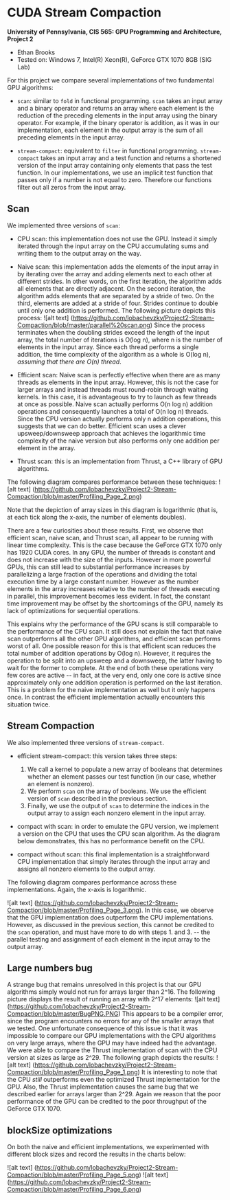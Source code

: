 CUDA Stream Compaction
======================

**University of Pennsylvania, CIS 565: GPU Programming and Architecture, Project 2**

* Ethan Brooks
* Tested on: Windows 7, Intel(R) Xeon(R), GeForce GTX 1070 8GB (SIG Lab)

For this project we compare several implementations of two fundamental GPU algorithms:

- `scan`: similar to `fold` in functional programming. `scan` takes an input array and a binary operator and returns an array where each element is the reduction of the preceding elements in the input array using the binary operator. For example, if the binary operator is addition, as it was in our implementation, each element in the output array is the sum of all preceding elements in the input array.

- `stream-compact`: equivalent to `filter` in functional programming. `stream-compact` takes an input array and a test function and returns a shortened version of the input array containing only elements that pass the test function. In our implementations, we use an implicit test function that passes only if a number is not equal to zero. Therefore our functions filter out all zeros from the input array.

## Scan
We implemented three versions of `scan`:

- CPU scan: this implementation does not use the GPU. Instead it simply iterated through the input array on the CPU accumulating sums and writing them to the output array on the way.

- Naive scan: this implementation adds the elements of the input array in by iterating over the array and adding elements next to each other at different strides. In other words, on the first iteration, the algorithm adds all elements that are directly adjacent. On the second iteration, the algorithm adds elements that are separated by a stride of two. On the third, elements are added at a stride of four. Strides continue to double until only one addition is performed. The following picture depicts this process:
![alt text] (https://github.com/lobachevzky/Project2-Stream-Compaction/blob/master/parallel%20scan.png)
Since the process terminates when the doubling strides exceed the length of the input array, the total number of iterations is O(log n), where n is the number of elements in the input array. Since each thread performs a single addition, the time complexity of the algorithm as a whole is O(log n), _assuming that there are O(n) thread_.

- Efficient scan: Naive scan is perfectly effective when there are as many threads as elements in the input array. However, this is not the case for larger arrays and instead threads must round-robin through waiting kernels. In this case, it is advantageous to try to launch as few threads at once as possible. Naive scan actually performs O(n log n) addition operations and consequently launches a total of O(n log n) threads. Since the CPU version actually performs only n addition operations, this suggests that we can do better. Efficient scan uses a clever upsweep/downsweep approach that achieves the logarithmic time complexity of the naive version but also performs only one addition per element in the array.

- Thrust scan: this is an implementation from Thrust, a C++ library of GPU algorithms.

The following diagram compares performance between these techniques:
![alt text] (https://github.com/lobachevzky/Project2-Stream-Compaction/blob/master/Profiling_Page_2.png)

Note that the depiction of array sizes in this diagram is logarithmic (that is, at each tick along the x-axis, the number of elements doubles).

There are a few curiosities about these results. First, we observe that efficient scan, naive scan, and Thrust scan, all appear to be running with linear time complexity. This is the case because the GeForce GTX 1070 only has 1920 CUDA cores. In any GPU, the number of threads is constant and does not increase with the size of the inputs. However in more powerful GPUs, this can still lead to substantial performance increases by parallelizing a large fraction of the operations and dividing the total execution time by a large constant number. However as the number elements in the array increases relative to the number of threads executing in parallel, this improvement becomes less evident. In fact, the constant time improvement may be offset by the shortcomings of the GPU, namely its lack of optimizations for sequential operations.

This explains why the performance of the GPU scans is still comparable to the performance of the CPU scan. It still does not explain the fact that naive scan outperforms all the other GPU algorithms, and efficient scan performs worst of all. One possible reason for this is that efficient scan reduces the total number of addition operations by O(log n). However, it requires the operation to be split into an upsweep and a downsweep, the latter having to wait for the former to complete. At the end of both these operations very few cores are active -- in fact, at the very end, only one core is active since approximately only one addition operation is performed on the last iteration. This is a problem for the naive implementation as well but it only happens once. In contrast the efficient implementation actually encounters this situation twice.

## Stream Compaction
We also implemented three versions of `stream-compact`.

- efficient stream-compact: this version takes three steps:

  1. We call a kernel to populate a new array of booleans that determines whether an element passes our test function (in our case, whether an element is nonzero).
  2. We perform `scan` on the array of booleans. We use the efficient version of `scan` described in the previous section.
  3. Finally, we use the output of `scan` to determine the indices in the output array to assign each nonzero element in the input array.

- compact with scan: in order to emulate the GPU version, we implement a version on the CPU that uses the CPU scan algorithm. As the diagram below demonstrates, this has no performance benefit on the CPU.
- compact without scan: this final implementation is a straightforward CPU implementation that simply iterates through the input array and assigns all nonzero elements to the output array.

The following diagram compares performance across these implementations. Again, the x-axis is logarithmic.

![alt text] (https://github.com/lobachevzky/Project2-Stream-Compaction/blob/master/Profiling_Page_3.png).
In this case, we observe that the GPU implementation does outperform the CPU implementations. However, as discussed in the previous section, this cannot be credited to the `scan` operation, and must have more to do with steps 1. and 3. -- the parallel testing and assignment of each element in the input array to the output array.

## Large numbers bug
A strange bug that remains unresolved in this project is that our GPU algorithms simply would not run for arrays larger than 2^16. The following picture displays the result of running an array with 2^17 elements:
![alt text] (https://github.com/lobachevzky/Project2-Stream-Compaction/blob/master/BugPNG.PNG)
This appears to be a compiler error, since the program encounters no errors for any of the smaller arrays that we tested. One unfortunate consequence of this issue is that it was impossible to compare our GPU implementations with the CPU algorithms on very large arrays, where the GPU may have indeed had the advantage. We were able to compare the Thrust implementation of scan with the CPU version at sizes as large as 2^29. The following graph depicts the results:
![alt text] (https://github.com/lobachevzky/Project2-Stream-Compaction/blob/master/Profiling_Page_1.png)
It is interesting to note that the CPU _still_ outperforms even the optimized Thrust implementation for the GPU. Also, the Thrust implementation causes the same bug that we described earlier for arrays larger than 2^29. Again we reason that the poor performance of the GPU can be credited to the poor throughput of the GeForce GTX 1070.

## blockSize optimizations
On both the naive and efficient implementations, we experimented with different block sizes and record the results in the charts below:

![alt text] (https://github.com/lobachevzky/Project2-Stream-Compaction/blob/master/Profiling_Page_5.png)
![alt text] (https://github.com/lobachevzky/Project2-Stream-Compaction/blob/master/Profiling_Page_6.png)
